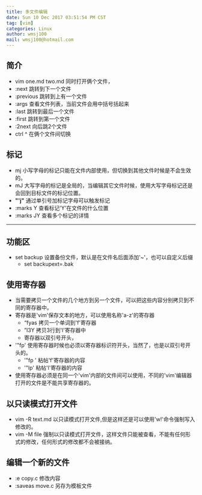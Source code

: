 ```yaml
---
title: 多文件编辑
date: Sun 10 Dec 2017 03:51:54 PM CST
tag: [vim]
categories: Linux
author: wmsj100
mail: wmsj100@hotmail.com
---
```


## 简介
- vim one.md two.md 同时打开俩个文件，
- :next 跳转到下一个文件
- :previous 跳转到上有一个文件
- :args 查看文件列表，当前文件会用中括号括起来
- :last 跳转到最后一个文件
- :first 跳转到第一个文件
- :2next 向后跳2个文件
- ctrl ^ 在俩个文件间切换

## 标记
- mj 小写字母的标记只能在文件内部使用，但切换到其他文件时候是不会生效的。
- mJ 大写字母的标记是全局的，当编辑其它文件时候，使用大写字母标记还是会回到目标文件的标记位置。
- **"'j"** 通过单引号加标记字母可以触发标记
- :marks Y 查看标记'Y'在文件的什么位置
- :marks JY 查看多个标记的详情

---
## 功能区
- set backup 设置备份文件，默认是在文件名后面添加'~'，也可以自定义后缀
	- set backupext=.bak

## 使用寄存器
- 当需要拷贝一个文件的几个地方到另一个文件，可以把这些内容分别拷贝到不同的寄存器中。
- 寄存器是'vim'保存文本的地方，可以使用名称'a-z'的寄存器
	- “fyas 拷贝一个单词到'f'寄存器
	- ”l3Y 拷贝3行到'l'寄存器中
	- 寄存器以双引号开头，
- '"fp' 使用寄存器时候也必须以寄存器标识符开头，当然了，也是以双引号开头的。
	- '"fp ' 粘帖'f'寄存器的内容
	- '"lp' 粘帖'l'寄存器的内容
- 使用寄存器必须是在同一个'vim'内部的文件间可以使用，不同的'vim'编辑器打开的文件是不能共享寄存器的。

## 以只读模式打开文件
- vim -R text.md 以只读模式打开文件,但是这样还是可以使用'w!'命令强制写入修改的。
- vim -M file 强制以只读模式打开文件，这样文件只能被查看，不能有任何形式的修改，任何形式的修改都不会被接纳。

## 编辑一个新的文件
- :e copy.c 修改内容
- :saveas move.c 另存为模板文件
